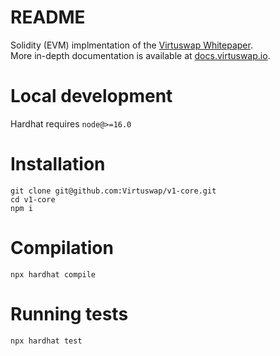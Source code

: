 # README #

Solidity (EVM) implmentation of the [Virtuswap Whitepaper]( https://virtuswap.io/wp-content/uploads/2021/11/WP-Virtuswap-Oct-18-2021.pdf).  
More in-depth documentation is available at [docs.virtuswap.io](https://docs.virtuswap.io).  


#  Local development #
Hardhat requires `node@>=16.0`


#  Installation #

```
git clone git@github.com:Virtuswap/v1-core.git
cd v1-core
npm i
```


# Compilation #
```
npx hardhat compile
```

# Running tests #
```
npx hardhat test
```
